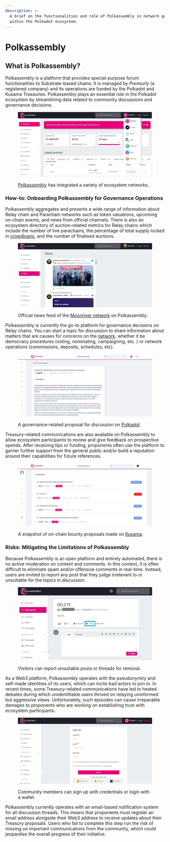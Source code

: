 ```yaml
---
description: >-
  A brief on the functionalities and role of Polkassembly in network governance
  within the Polkadot ecosystem.
---
```


# Polkassembly

## What is Polkassembly?&#x20;

Polkassembly is a platform that provides special-purpose forum functionalities to Substrate-based chains. It is managed by _Premiurly_ (a registered company) and its operations are funded by the Polkadot and Kusama Treasuries. Polkassembly plays an essential role in the Polkadot ecosystem by streamlining data related to community discussions and governance decisions.

<figure><img src="../../.gitbook/assets/S_PNetworks.JPG" alt="The homepage of Polkassembly showing an overview of activities on various Polkadot ecosystem networks."><figcaption><p><a href="https://polkadot.polkassembly.io/">Polkassembly</a> has integrated a variety of ecosystem networks.</p></figcaption></figure>

###

### How-to: Onboarding Polkassembly for Governance Operations

Polkassembly aggregates and presents a wide range of information about Relay chain and Parachain networks such as token valuations, upcoming on-chain events, and news from official channels. There is also an ecosystem directory of auction-related metrics for Relay chains which include the number of live parachains, the percentage of total supply locked in [crowdloans](https://dot-alert.gitbook.io/dot.alert/content/3.operations/crowdfunding/crowdloans), and the number of finalised auctions.&#x20;

<figure><img src="../../.gitbook/assets/S_PNews.JPG" alt="A sample of Moonriver network&#x27;s news feed on Polkassembly."><figcaption><p>Official news feed of the <a href="https://moonriver.polkassembly.network/news">Moonriver network</a> on Polkassembly.</p></figcaption></figure>

Polkassembly is currently the go-to platform for governance decisions on Relay chains. You can start a topic for discussion to share information about matters that are causes for concerns on the [network](https://dot-alert.gitbook.io/dot.alert/content/5.regulations/networks), whether it be democracy procedures (voting, nominating, campaigning, etc. ) or network operations (commissions, deposits, schedules, etc).&#x20;

<figure><img src="../../.gitbook/assets/S_PDiscussion.JPG" alt="A sample of a Polkadot&#x27;s governance-related proposal opened for discussion on Polkassembly."><figcaption><p>A governance-related proposal for discussion on <a href="https://polkadot.polkassembly.io/post/1318">Polkadot</a>.</p></figcaption></figure>

Treasury-related communications are also available on Polkassembly to allow ecosystem participants to review and give feedback on prospective spends. After receiving tips or funding, proponents often use the platform to garner further support from the general public and/or build a reputation around their capabilities for future references.&#x20;

<figure><img src="../../.gitbook/assets/S_PTreasury (2).JPG" alt="A sample of proposed bounties on Kusama opened for voting and discussion on Polkassembly."><figcaption><p>A snapshot of on-chain bounty proposals made on <a href="https://kusama.polkassembly.io/bounties">Kusama</a>.</p></figcaption></figure>



### Risks: Mitigating the Limitations of Polkassembly

Because Polkassembly is an open platform and entirely automated, there is no active moderation on content and comments. In this context, it is often difficult to eliminate spam and/or offensive comments in real-time. Instead, users are invited to report any post that they judge irrelevant to or unsuitable for the topics in discussion.&#x20;

<figure><img src="../../.gitbook/assets/S_PReport.JPG" alt="An example of how users can report a post on Polkassemby."><figcaption><p>Visitors can report unsuitable posts or threads for removal.</p></figcaption></figure>

As a Web3 platform, Polkassembly operates with the pseudonymity and self-made identities of its users, which can incite bad actors to join in. In recent times, some Treasury-related communications have led to heated debates during which unidentifiable users thrived on relaying uninformed but aggressive views. Unfortunately, such episodes can cause irreparable damages to proponents who are working on establishing trust with ecosystem participants.

<figure><img src="../../.gitbook/assets/S_PRegistration.JPG" alt="The sign-up page of Polkassembly showing various options."><figcaption><p>Community members can sign up with credentials or login with a wallet.</p></figcaption></figure>

Polkassembly currently operates with an email-based notification system for all discussion threads. This means that proponents must register an email address alongside their Web3 address to receive updates about their Treasury proposals. Users who fail to complete this step run the risk of missing on important communications from the community, which could jeopardise the overall progress of their initiative.

